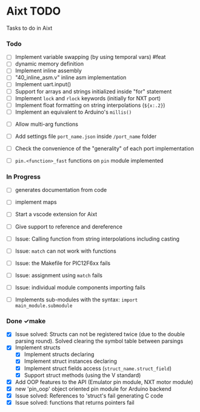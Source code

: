 # Aixt TODO

Tasks to do in Aixt


### Todo

- [ ] Implement variable swapping (by using temporal vars) #feat
- [ ] dynamic memory definition
- [ ] Implement inline assembly
- [ ] "40_inline_asm.v" inline asm implementation
- [ ] Implement uart.input()
- [ ] Support for arrays and strings initialized inside "for" statement
- [ ] Implement `lock` and `rlock` keywords (initially for NXT port)
- [ ] Implement float formatting on string interpolations (`${x:.2}`)
- [ ] Implement an equivalent to Arduino's `millis()`
<!-- - [ ] Implement CH32V and CH5xx families on Arduino through PlatformIO -->
<!-- - [ ] Add a configuration file inside each project folder in order to make it easy to integrate Aixt to and IDE like PlatformIO -->
- [ ] Allow multi-arg functions
- [ ] Add settings file `port_name.json` inside `/port_name` folder
- [ ] Check the convenience of the "generality" of each port implementation
- [ ] `pin.<function>_fast` functions on `pin` module implemented


### In Progress

- [ ] generates documentation from code
- [ ] implement maps
- [ ] Start a vscode extension for Aixt
- [ ] Give support to reference and dereference
- [ ] Issue: Calling function from string interpolations including casting
- [ ] Issue: `match` can not work with functions
- [ ] Issue: the Makefile for PIC12F6xx fails
- [ ] Issue: assignment using `match` fails
- [ ] Issue: individual module components importing fails
- [ ] Implements sub-modules with the syntax: `import main_module.submodule`


### Done ✓make

- [x] Issue solved: Structs can not be registered twice (due to the double parsing round). Solved clearing the symbol table between parsings
- [x] Implement structs
  - [x] Implement structs declaring
  - [x] Implement struct instances declaring
  - [x] Implement struct fields access (`struct_name.struct_field`)
  - [x] Support struct methods (using the V standard)
- [x] Add OOP features to the API (Emulator pin module, NXT motor module) 
- [x] new 'pin_oop' object oriented pin module for Arduino backend
- [x] Issue solved: References to 'struct's fail generating C code
- [x] Issue solved: functions that returns pointers fail